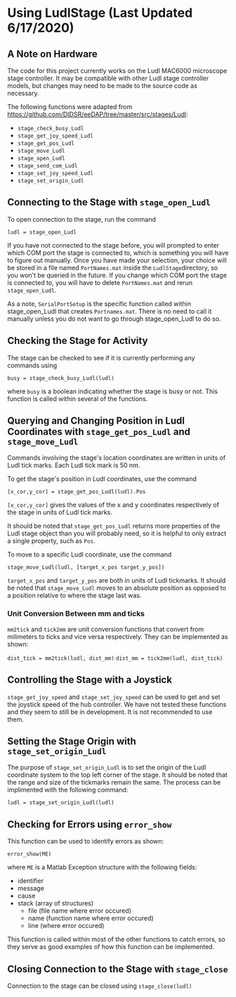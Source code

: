 # Using LudlStage (Last Updated 6/17/2020)


## A Note on Hardware

The code for this project currently works on the Ludl MAC6000 microscope stage controller. It may be compatible with other Ludl stage controller models, but
changes may need to be made to the source code as necessary.

The following functions were adapted from https://github.com/DIDSR/eeDAP/tree/master/src/stages/Ludl:

- `stage_check_busy_Ludl`
- `stage_get_joy_speed_Ludl`
- `stage_get_pos_Ludl`
- `stage_move_Ludl`
- `stage_open_Ludl`
- `stage_send_com_Ludl`
- `stage_set_joy_speed_Ludl`
- `stage_set_origin_Ludl`


## Connecting to the Stage with `stage_open_Ludl`

To open connection to the stage, run the command

`ludl = stage_open_Ludl`

If you have not connected to the stage before, you will prompted to enter which COM port the stage is connected to, which is something you will have
to figure out manually. Once you have made your selection, your choice will be stored in a file named `PortNames.mat` inside the 
`LudlStage`directory, so you won't be queried in the future. If you change which COM port the stage is connected to, you will have to 
delete `PortNames.mat` and rerun `stage_open_Ludl`.

As a note, `SerialPortSetup` is the specific function called within stage_open_Ludl that creates `Portnames.mat`. There is no need to call it manually
unless you do not want to go through stage_open_Ludl to do so.


## Checking the Stage for Activity

The stage can be checked to see if it is currently performing any commands using 

`busy = stage_check_busy_Ludl(ludl)`

where `busy` is a boolean indicating whether the stage is busy or not. This function is called within several of the functions.


## Querying and Changing Position in Ludl Coordinates with `stage_get_pos_Ludl` and `stage_move_Ludl`
Commands involving the stage's location coordinates are written in units of Ludl tick marks. Each Ludl tick mark is 50 nm.

To get the stage's position in Ludl coordinates, use the command

`[x_cor,y_cor] = stage_get_pos_Ludl(ludl).Pos`

`[x_cor,y_cor]` gives the values of the x and y coordinates respectively of the stage in units of Ludl
tick marks. 

It should be noted that `stage_get_pos_Ludl` returns more properties of the Ludl stage object than you will probably need, so it is helpful to only 
extract a single property, such as `Pos`.

To move to a specific Ludl coordinate, use the command

`stage_move_Ludl(ludl, [target_x_pos target_y_pos])`

`target_x_pos` and `target_y_pos` are both in units of Ludl tickmarks. It should be noted that `stage_move_Ludl` moves to an absolute position as
opposed to a position relative to where the stage last was.


### Unit Conversion Between mm and ticks

`mm2tick` and `tick2mm` are unit conversion functions that convert from milimeters to ticks and vice versa respectively. They can be implemented as shown:

`dist_tick = mm2tick(ludl, dist_mm)`
`dist_mm = tick2mm(ludl, dist_tick)`


## Controlling the Stage with a Joystick

`stage_get_joy_speed` and `stage_set_joy_speed` can be used to get and set the joystick speed of the hub controller. We have not tested these functions
and they seem to still be in development. It is not recommended to use them.


## Setting the Stage Origin with `stage_set_origin_Ludl`

The purpose of `stage_set_origin_Ludl` is to set the origin of the Ludl coordinate system to the top left corner of the stage. It should be noted 
that the range and size of the tickmarks remain the same. The process can be implimented with the following command:

`ludl = stage_set_origin_Ludl(ludl)`


## Checking for Errors using `error_show`

This function can be used to identify errors as shown:

`error_show(ME)`

where `ME` is a Matlab Exception structure with the following fields:

- identifier
- message
- cause
- stack (array of structures)
	- file (file name where error occured)
	- name (function name where error occured)
	- line (where error occured)

This function is called within most of the other functions to catch errors, so they serve as good examples of how this function can be implemented.

## Closing Connection to the Stage with `stage_close`

Connection to the stage can be closed using `stage_close(ludl)`

